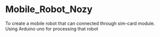 # Mobile_Robot_Nozy
To create a mobile robot that can connected through sim-card module. Using Arduino uno for processing that robot
